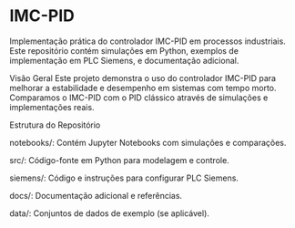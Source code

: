 # IMC-PID

Implementação prática do controlador IMC-PID em processos industriais. Este repositório contém simulações em Python, exemplos de implementação em PLC Siemens, e documentação adicional.

Visão Geral
Este projeto demonstra o uso do controlador IMC-PID para melhorar a estabilidade e desempenho em sistemas com tempo morto. Comparamos o IMC-PID com o PID clássico através de simulações e implementações reais.

Estrutura do Repositório

notebooks/: Contém Jupyter Notebooks com simulações e comparações.

src/: Código-fonte em Python para modelagem e controle.

siemens/: Código e instruções para configurar PLC Siemens.

docs/: Documentação adicional e referências.

data/: Conjuntos de dados de exemplo (se aplicável).
